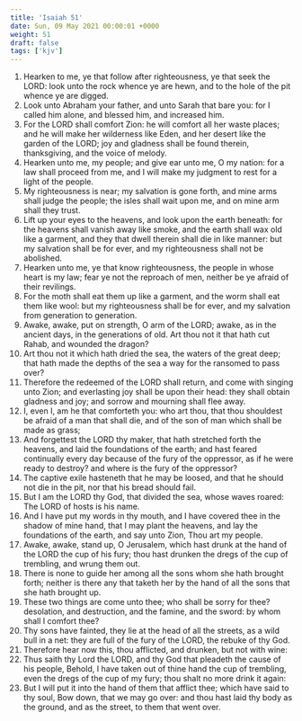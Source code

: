 ```yaml
---
title: 'Isaiah 51'
date: Sun, 09 May 2021 00:00:01 +0000
weight: 51
draft: false
tags: ['kjv'] 
---
```


1. Hearken to me, ye that follow after righteousness, ye that seek the LORD: look unto the rock whence ye are hewn, and to the hole of the pit whence ye are digged.
2. Look unto Abraham your father, and unto Sarah that bare you: for I called him alone, and blessed him, and increased him.
3. For the LORD shall comfort Zion: he will comfort all her waste places; and he will make her wilderness like Eden, and her desert like the garden of the LORD; joy and gladness shall be found therein, thanksgiving, and the voice of melody.
4. Hearken unto me, my people; and give ear unto me, O my nation: for a law shall proceed from me, and I will make my judgment to rest for a light of the people.
5. My righteousness is near; my salvation is gone forth, and mine arms shall judge the people; the isles shall wait upon me, and on mine arm shall they trust.
6. Lift up your eyes to the heavens, and look upon the earth beneath: for the heavens shall vanish away like smoke, and the earth shall wax old like a garment, and they that dwell therein shall die in like manner: but my salvation shall be for ever, and my righteousness shall not be abolished.
7. Hearken unto me, ye that know righteousness, the people in whose heart is my law; fear ye not the reproach of men, neither be ye afraid of their revilings.
8. For the moth shall eat them up like a garment, and the worm shall eat them like wool: but my righteousness shall be for ever, and my salvation from generation to generation.
9. Awake, awake, put on strength, O arm of the LORD; awake, as in the ancient days, in the generations of old. Art thou not it that hath cut Rahab, and wounded the dragon?
10. Art thou not it which hath dried the sea, the waters of the great deep; that hath made the depths of the sea a way for the ransomed to pass over?
11. Therefore the redeemed of the LORD shall return, and come with singing unto Zion; and everlasting joy shall be upon their head: they shall obtain gladness and joy; and sorrow and mourning shall flee away.
12. I, even I, am he that comforteth you: who art thou, that thou shouldest be afraid of a man that shall die, and of the son of man which shall be made as grass;
13. And forgettest the LORD thy maker, that hath stretched forth the heavens, and laid the foundations of the earth; and hast feared continually every day because of the fury of the oppressor, as if he were ready to destroy? and where is the fury of the oppressor?
14. The captive exile hasteneth that he may be loosed, and that he should not die in the pit, nor that his bread should fail.
15. But I am the LORD thy God, that divided the sea, whose waves roared: The LORD of hosts is his name.
16. And I have put my words in thy mouth, and I have covered thee in the shadow of mine hand, that I may plant the heavens, and lay the foundations of the earth, and say unto Zion, Thou art my people.
17. Awake, awake, stand up, O Jerusalem, which hast drunk at the hand of the LORD the cup of his fury; thou hast drunken the dregs of the cup of trembling, and wrung them out.
18. There is none to guide her among all the sons whom she hath brought forth; neither is there any that taketh her by the hand of all the sons that she hath brought up.
19. These two things are come unto thee; who shall be sorry for thee? desolation, and destruction, and the famine, and the sword: by whom shall I comfort thee?
20. Thy sons have fainted, they lie at the head of all the streets, as a wild bull in a net: they are full of the fury of the LORD, the rebuke of thy God.
21. Therefore hear now this, thou afflicted, and drunken, but not with wine:
22. Thus saith thy Lord the LORD, and thy God that pleadeth the cause of his people, Behold, I have taken out of thine hand the cup of trembling, even the dregs of the cup of my fury; thou shalt no more drink it again:
23. But I will put it into the hand of them that afflict thee; which have said to thy soul, Bow down, that we may go over: and thou hast laid thy body as the ground, and as the street, to them that went over.
